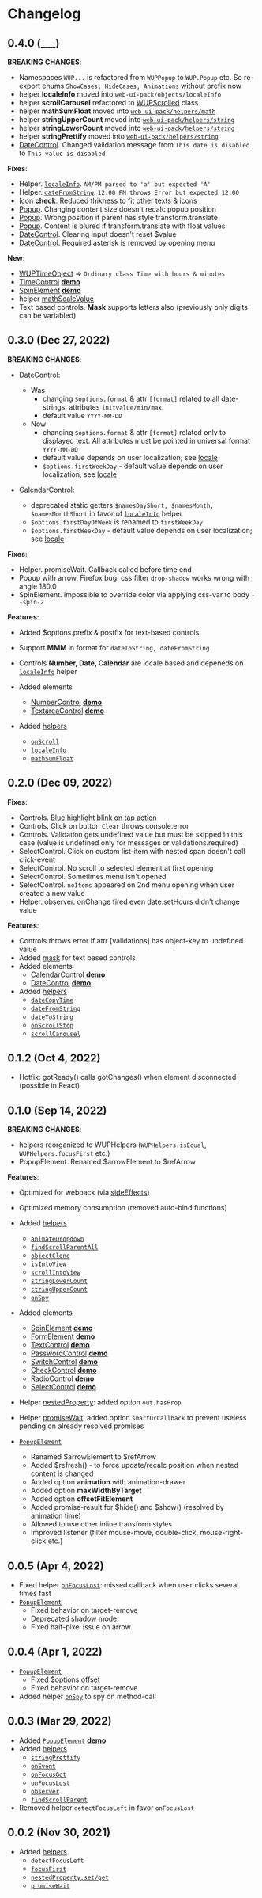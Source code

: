 # Changelog

## 0.4.0 (\_\_\_)

**BREAKING CHANGES**:

- Namespaces `WUP...` is refactored from `WUPPopup` to `WUP.Popup` etc. So re-export enums `ShowCases, HideCases, Animations` without prefix now
- helper **localeInfo** moved into `web-ui-pack/objects/localeInfo`
- helper **scrollCarousel** refactored to [WUPScrolled](src/helpers/scrolled.ts) class
- helper **mathSumFloat** moved into [`web-ui-pack/helpers/math`](src/helpers/math.ts)
- helper **stringUpperCount** moved into [`web-ui-pack/helpers/string`](src/helpers/string.ts)
- helper **stringLowerCount** moved into [`web-ui-pack/helpers/string`](src/helpers/string.ts)
- helper **stringPrettify** moved into [`web-ui-pack/helpers/string`](src/helpers/string.ts)
- [DateControl](src/controls/date.ts). Changed validation message from `This date is disabled` to `This value is disabled`

**Fixes**:

- Helper. [`localeInfo`](src/objects/localeInfo.ts). `AM/PM parsed to 'a' but expected 'A'`
- Helper. [`dateFromString`](src/helpers/dateFromString.ts). `12:00 PM throws Error but expected 12:00`
- Icon **check**. Reduced thikness to fit other texts & icons
- [Popup](src/popup/popupElement.ts). Changing content size doesn't recalc popup position
- [Popup](src/popup/popupElement.ts). Wrong position if parent has style transform.translate
- [Popup](src/popup/popupElement.ts). Content is blured if transform.translate with float values
- [DateControl](src/controls/date.ts). Clearing input doesn't reset $value
- [DateControl](src/controls/date.ts). Required asterisk is removed by opening menu

**New**:

- [WUPTimeObject](src/objects/timeObject.ts) => `Ordinary class Time with hours & minutes`
- [TimeControl](src/controls/time.ts) [**demo**](https://yegorich555.github.io/web-ui-pack/control/time)
- [SpinElement](src/spinElement.ts) [**demo**](https://yegorich555.github.io/web-ui-pack/spin)
- helper [mathScaleValue](src/helpers/mathScaleValue)
- Text based controls. **Mask** supports letters also (previously only digits can be variabled)

## 0.3.0 (Dec 27, 2022)

**BREAKING CHANGES**:

- DateControl:

  - Was
    - changing `$options.format` & attr `[format]` related to all date-strings: attributes `initvalue/min/max`.
    - default value `YYYY-MM-DD`
  - Now
    - changing `$options.format` & attr `[format]` related only to displayed text. All attributes must be pointed in universal format `YYYY-MM-DD`
    - default value depends on user localization; see [locale](src/objects/localeInfo.ts)
    - `$options.firstWeekDay` - default value depends on user localization; see [locale](src/objects/localeInfo.ts)

- CalendarControl:
  - deprecated static getters `$namesDayShort, $namesMonth, $namesMonthShort` in favor of [`localeInfo`](src/objects/localeInfo.ts) helper
  - `$options.firstDayOfWeek` is renamed to `firstWeekDay`
  - `$options.firstWeekDay` - default value depends on user localization; see [locale](src/objects/localeInfo.ts)

**Fixes**:

- Helper. promiseWait. Callback called before time end
- Popup with arrow. Firefox bug: css filter `drop-shadow` works wrong with angle 180.0
- SpinElement. Impossible to override color via applying css-var to body `--spin-2`

**Features**:

- Added $options.prefix & postfix for text-based controls
- Support **MMM** in format for `dateToString, dateFromString`
- Controls **Number, Date, Calendar** are locale based and depeneds on [`localeInfo`](src/objects/localeInfo.ts) helper
- Added elements

  - [NumberControl](src/controls/number.ts) [**demo**](https://yegorich555.github.io/web-ui-pack/control/number)
  - [TextareaControl](src/controls/textarea.ts) [**demo**](https://yegorich555.github.io/web-ui-pack/control/textarea)

- Added [helpers](README.md#helpers)
  - [`onScroll`](src/helpers/onScroll.ts)
  - [`localeInfo`](src/objects/localeInfo.ts)
  - [`mathSumFloat`](src/helpers/mathSumFloat.ts)

## 0.2.0 (Dec 09, 2022)

**Fixes**:

- Controls. [Blue highlight blink on tap action](https://stackoverflow.com/questions/25704650/disable-blue-highlight-when-touch-press-object-with-cursorpointer)
- Controls. Click on button `Clear` throws console.error
- Controls. Validation gets undefined value but must be skipped in this case (value is undefined only for messages or validations.required)
- SelectControl. Click on custom list-item with nested span doesn't call click-event
- SelectControl. No scroll to selected element at first opening
- SelectControl. Sometimes menu isn't opened
- SelectControl. `noItems` appeared on 2nd menu opening when user created a new value
- Helper. observer. onChange fired even date.setHours didn't change value

**Features**:

- Controls throws error if attr [validations] has object-key to undefined value
- Added [mask](http://localhost:8015/control/text) for text based controls
- Added elements
  - [CalendarControl](src/controls/calendar.ts) [**demo**](https://yegorich555.github.io/web-ui-pack/control/calendar)
  - [DateControl](src/controls/date.ts) [**demo**](https://yegorich555.github.io/web-ui-pack/control/date)
- Added [helpers](README.md#helpers)
  - [`dateCopyTime`](src/helpers/dateCopyTime.ts)
  - [`dateFromString`](src/helpers/dateFromString.ts)
  - [`dateToString`](src/helpers/dateToString.ts)
  - [`onScrollStop`](src/helpers/onScrollStop.ts)
  - [`scrollCarousel`](src/helpers/scrollCarousel.ts)

## 0.1.2 (Oct 4, 2022)

- Hotfix: gotReady() calls gotChanges() when element disconnected (possible in React)

## 0.1.0 (Sep 14, 2022)

**BREAKING CHANGES**:

- helpers reorganized to WUPHelpers (`WUPHelpers.isEqual`, `WUPHelpers.focusFirst` etc.)
- PopupElement. Renamed $arrowElement to $refArrow

**Features**:

- Optimized for webpack (via [sideEffects](https://webpack.js.org/guides/tree-shaking/#mark-the-file-as-side-effect-free))
- Optimized memory consumption (removed auto-bind functions)
- Added [helpers](README.md#helpers)
  - [`animateDropdown`](src/helpers/animateDropdown.ts)
  - [`findScrollParentAll`](src/helpers/findScrollParent.ts)
  - [`objectClone`](src/helpers/objectClone.ts)
  - [`isIntoView`](src/helpers/isIntoView.ts)
  - [`scrollIntoView`](src/helpers/scrollIntoView.ts)
  - [`stringLowerCount`](src/helpers/stringCaseCount.ts)
  - [`stringUpperCount`](src/helpers/stringCaseCount.ts)
  - [`onSpy`](src/helpers/onSpy.ts)
- Added elements
  - [SpinElement](src/spinElement.ts) [**demo**](https://yegorich555.github.io/web-ui-pack/spin)
  - [FormElement](src/formElement.ts) [**demo**](https://yegorich555.github.io/web-ui-pack/controls)
  - [TextControl](src/controls/text.ts) [**demo**](https://yegorich555.github.io/web-ui-pack/control/text)
  - [PasswordControl](src/controls/password.ts) [**demo**](https://yegorich555.github.io/web-ui-pack/control/password)
  - [SwitchControl](src/controls/switch.ts) [**demo**](https://yegorich555.github.io/web-ui-pack/control/switch)
  - [CheckControl](src/controls/check.ts) [**demo**](https://yegorich555.github.io/web-ui-pack/control/check)
  - [RadioControl](src/controls/radio.ts) [**demo**](https://yegorich555.github.io/web-ui-pack/control/radio)
  - [SelectControl](src/controls/select.ts) [**demo**](https://yegorich555.github.io/web-ui-pack/control/select)
- Helper [nestedProperty](src/helpers/nestedProperty.ts): added option `out.hasProp`
- Helper [promiseWait](src/helpers/promiseWait.ts): added option `smartOrCallback` to prevent useless pending on already resolved promises

- [`PopupElement`](src/popup/popupElement.ts)
  - Renamed $arrowElement to $refArrow
  - Added $refresh() - to force update/recalc position when nested content is changed
  - Added option **animation** with animation-drawer
  - Added option **maxWidthByTarget**
  - Added option **offsetFitElement**
  - Added promise-result for \$hide() and \$show() (resolved by animation time)
  - Allowed to use other inline transform styles
  - Improved listener (filter mouse-move, double-click, mouse-right-click etc.)

## 0.0.5 (Apr 4, 2022)

- Fixed helper [`onFocusLost`](src/helpers/onFocusLost.ts): missed callback when user clicks several times fast
- [`PopupElement`](src/popup/popupElement.ts)
  - Fixed behavior on target-remove
  - Deprecated shadow mode
  - Fixed half-pixel issue on arrow

## 0.0.4 (Apr 1, 2022)

- [`PopupElement`](src/popup/popupElement.ts)
  - Fixed $options.offset
  - Fixed behavior on target-remove
- Added helper [`onSpy`](src/helpers/onSpy.ts) to spy on method-call

## 0.0.3 (Mar 29, 2022)

- Added [`PopupElement`](src/popup/popupElement.ts) [**demo**](https://yegorich555.github.io/web-ui-pack/popup)
- Added [helpers](README.md#helpers)
  - [`stringPrettify`](src/helpers/stringPrettify.ts)
  - [`onEvent`](src/helpers/onEvent.ts)
  - [`onFocusGot`](src/helpers/onFocusGot.ts)
  - [`onFocusLost`](src/helpers/onFocusLost.ts)
  - [`observer`](src/helpers/observer.ts)
  - [`findScrollParent`](src/helpers/findScrollParent.ts)
- Removed helper `detectFocusLeft` in favor `onFocusLost`

## 0.0.2 (Nov 30, 2021)

- Added [helpers](README.md#helpers)
  - `detectFocusLeft`
  - [`focusFirst`](src/helpers/focusFirst.ts)
  - [`nestedProperty.set/get`](src/helpers/nestedProperty.ts)
  - [`promiseWait`](src/helpers/promiseWait.ts)
